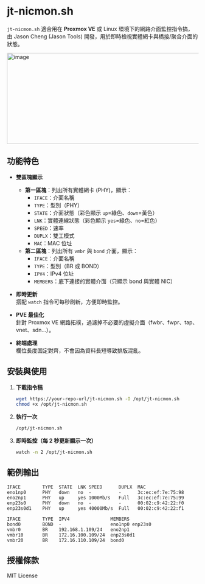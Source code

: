 # jt-nicmon.sh

`jt-nicmon.sh` 適合用在 **Proxmox VE** 或 Linux 環境下的網路介面監控指令搞，  
由 Jason Cheng (Jason Tools) 開發，用於即時檢視實體網卡與橋接/聚合介面的狀態。

<img width="815" height="239" alt="image" src="https://github.com/user-attachments/assets/5b4f73c5-d039-433a-b453-fd60331ccd18" />


## 功能特色

- **雙區塊顯示**
  - **第一區塊**：列出所有實體網卡 (PHY)，顯示：
    - `IFACE`：介面名稱
    - `TYPE`：型別（PHY）
    - `STATE`：介面狀態（彩色顯示 `up`=綠色、`down`=黃色）
    - `LNK`：實體連線狀態（彩色顯示 `yes`=綠色、`no`=紅色）
    - `SPEED`：速率
    - `DUPLX`：雙工模式
    - `MAC`：MAC 位址
  - **第二區塊**：列出所有 `vmbr` 與 `bond` 介面，顯示：
    - `IFACE`：介面名稱
    - `TYPE`：型別（BR 或 BOND）
    - `IPV4`：IPv4 位址
    - `MEMBERS`：底下連接的實體介面（只顯示 bond 與實體 NIC）

- **即時更新**  
  搭配 `watch` 指令可每秒刷新，方便即時監控。

- **PVE 最佳化**  
  針對 Proxmox VE 網路拓樸，過濾掉不必要的虛擬介面（fwbr、fwpr、tap、vnet、sdn…）。

- **終端處理**  
  欄位長度固定對齊，不會因為資料長短導致排版混亂。

## 安裝與使用

1. **下載指令稿**
   ```bash
   wget https://your-repo-url/jt-nicmon.sh -O /opt/jt-nicmon.sh
   chmod +x /opt/jt-nicmon.sh
   ```

2. **執行一次**

   ```bash
   /opt/jt-nicmon.sh
   ```

3. **即時監控（每 2 秒更新顯示一次）**

   ```bash
   watch -n 2 /opt/jt-nicmon.sh
   ```

## 範例輸出

```
IFACE        TYPE  STATE  LNK SPEED      DUPLX  MAC
eno1np0      PHY   down   no  -          -      3c:ec:ef:7e:75:98
eno2np1      PHY   up     yes 1000Mb/s   Full   3c:ec:ef:7e:75:99
enp23s0      PHY   down   no  -          -      00:02:c9:42:22:f0
enp23s0d1    PHY   up     yes 40000Mb/s  Full   00:02:c9:42:22:f1

IFACE        TYPE  IPV4               MEMBERS
bond0        BOND  -                  eno1np0 enp23s0
vmbr0        BR    192.168.1.109/24   eno2np1
vmbr10       BR    172.16.100.109/24  enp23s0d1
vmbr20       BR    172.16.110.109/24  bond0
```

## 授權條款
MIT License
